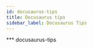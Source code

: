 ```yaml
---
id: docusaurus-tips
title: Docusaurus tips
sidebar_label: Docusaurus Tips
---
```


*** docusaurus-tips
